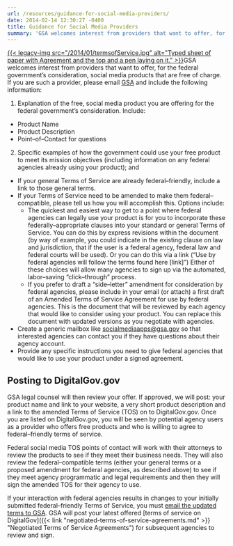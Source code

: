```yaml
---
url: /resources/guidance-for-social-media-providers/
date: 2014-02-14 12:30:27 -0400
title: Guidance for Social Media Providers
summary: 'GSA welcomes interest from providers that want to offer, for the federal government&#8217;s consideration, social media products that are free of charge. If you are such a provider, please email GSA and include the following information: Explanation of the'
---
```


[{{< legacy-img src="/2014/01/termsofService.jpg" alt="Typed sheet of paper with Agreement and the top and a pen laying on it." >}}](https://s3.amazonaws.com/digitalgov/_legacy-img/2014/01/termsofService.jpg)GSA welcomes interest from providers that want to offer, for the federal government&#8217;s consideration, social media products that are free of charge. If you are such a provider, please email [GSA](mailto:socialmediaapps@gsa.gov) and include the following information:

  1. Explanation of the free, social media product you are offering for the federal government&#8217;s consideration. Include:

  * Product Name
  * Product Description
  * Point–of–Contact for questions

<ol start="2">
  <li>
    Specific examples of how the government could use your free product to meet its mission objectives (including information on any federal agencies already using your product); and
  </li>
</ol>

  * If your general Terms of Service are already federal–friendly, include a link to those general terms.
  * If your Terms of Service need to be amended to make them federal–compatible, please tell us how you will accomplish this. Options include: 
      * The quickest and easiest way to get to a point where federal agencies can legally use your product is for you to incorporate these federally–appropriate clauses into your standard or general Terms of Service. You can do this by express revisions within the document (by way of example, you could indicate in the existing clause on law and jurisdiction, that if the user is a federal agency, federal law and federal courts will be used). Or you can do this via a link (&#8220;Use by federal agencies will follow the terms found here [link]&#8221;) Either of these choices will allow many agencies to sign up via the automated, labor–saving &#8220;click–through&#8221; process.
      * If you prefer to draft a &#8220;side–letter&#8221; amendment for consideration by federal agencies, please include in your email (or attach) a first draft of an Amended Terms of Service Agreement for use by federal agencies. This is the document that will be reviewed by each agency that would like to consider using your product. You can replace this document with updated versions as you negotiate with agencies.
  * Create a generic mailbox like <socialmediaapps@gsa.gov> so that interested agencies can contact you if they have questions about their agency account.
  * Provide any specific instructions you need to give federal agencies that would like to use your product under a signed agreement.

## Posting to DigitalGov.gov

GSA legal counsel will then review your offer. If approved, we will post: your product name and link to your website, a very short product description and a link to the amended Terms of Service (TOS) on to DigitalGov.gov. Once you are listed on DigitalGov.gov, you will be seen by potential agency users as a provider who offers free products and who is willing to agree to federal–friendly terms of service.

Federal social media TOS points of contact will work with their attorneys to review the products to see if they meet their business needs. They will also review the federal–compatible terms (either your general terms or a proposed amendment for federal agencies, as described above) to see if they meet agency programmatic and legal requirements and then they will sign the amended TOS for their agency to use.

If your interaction with federal agencies results in changes to your initially submitted federal–friendly Terms of Service, you must [email the updated terms to GSA](mailto:socialmediaapps@gsa.gov). GSA will post your latest offered [terms of service on DigitalGov]({{< link "negotiated-terms-of-service-agreements.md" >}} "Negotiated Terms of Service Agreements") for subsequent agencies to review and sign.